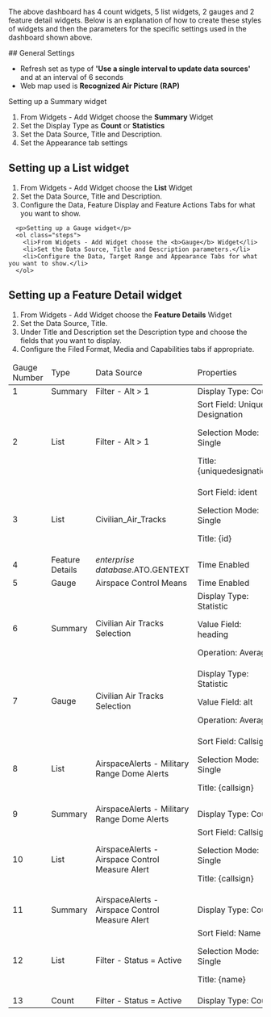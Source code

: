 <p>The above dashboard has 4 count widgets, 5 list widgets, 2 gauges and 2 feature detail widgets. Below is an explanation of how to create these styles of widgets and then the parameters for the specific settings used in the dashboard shown above.</p>
## General Settings
<ul>
          <li> Refresh set as type of <b>'Use a single interval to update data sources'</b> and at an interval of 6 seconds</li>
          <li> Web map used is <b>Recognized Air Picture (RAP)</b></li>
       </ul>
<p>Setting up a Summary widget</p>
<ol class="steps">
        <li>From Widgets - Add Widget choose the <b>Summary</b> Widget</li>
        <li>Set the Display Type as <b>Count</b> or <b>Statistics</b></li>
		<li>Set the Data Source, Title and Description.</li>
		<li>Set the Appearance tab settings</li>
      </ol>	
	  
## Setting up a List widget
<ol class="steps">
        <li>From Widgets - Add Widget choose the <b>List</b> Widget</li>
		<li>Set the Data Source, Title and Description.</li>
		<li>Configure the Data, Feature Display and Feature Actions Tabs for what you want to show.</li>
      </ol>	
	  
	  <p>Setting up a Gauge widget</p>
	  <ol class="steps">
        <li>From Widgets - Add Widget choose the <b>Gauge</b> Widget</li>
		<li>Set the Data Source, Title and Description parameters.</li>
		<li>Configure the Data, Target Range and Appearance Tabs for what you want to show.</li>
      </ol>	
	  
## Setting up a Feature Detail widget
<ol class="steps">
        <li>From Widgets - Add Widget choose the <b>Feature Details</b> Widget</li>
		<li>Set the Data Source, Title.</li>
		<li>Under Title and Description set the Description type and choose the fields that you want to display. </li>
		<li>Configure the Filed Format, Media and Capabilities tabs if appropriate.</li>
      </ol>	
<table class="bordered stripe lined-columns lined-rows">
				<thead>
					<tr>
						<td width = "5%">Gauge Number</td>
						<td width = "10%">Type</td>
						<td width = "30%">Data Source</td>
						<td width = "55%">Properties</td>
					</tr>
				</thead>
				<tbody>
					<tr>
						<td>1</td>
						<td>Summary</td>
						<td>Filter - Alt > 1</td>
						<td>Display Type: Count</td>
					</tr>
					<tr>
						<td>2</td>
						<td>List</td>
						<td>Filter - Alt > 1</td>
						<td>Sort Field: Unique Designation <p>Selection Mode: Single</p><p>Title: {uniquedesignation}</p></td>
					</tr>
					<tr>
						<td>3</td>
						<td>List</td>
						<td>Civilian_Air_Tracks</td>
						<td>Sort Field: ident <p>Selection Mode: Single</p><p>Title: {id}</p></td>
					</tr>
					<tr>
						<td>4</td>
						<td>Feature Details</td>
						<td><i>enterprise database</i>.ATO.GENTEXT</td>
						<td>Time Enabled</td>
					</tr>
					<tr>
						<td>5</td>
						<td>Gauge</td>
						<td>Airspace Control Means</td>
						<td>Time Enabled</td>
					</tr>
					<tr>
						<td>6</td>
						<td>Summary</td>
						<td>Civilian Air Tracks Selection</td>
						<td>Display Type: Statistic<p>Value Field: heading</p><p>Operation: Average</p></td>
					</tr>
					<tr>
						<td>7</td>
						<td>Gauge</td>
						<td>Civilian Air Tracks Selection</td>
						<td>Display Type: Statistic<p>Value Field: alt</p><p>Operation: Average</p></td>
					</tr>
					<tr>
						<td>8</td>
						<td>List</td>
						<td>AirspaceAlerts - Military Range Dome Alerts</td>
						<td>Sort Field: Callsign <p>Selection Mode: Single</p><p>Title: {callsign}</p></td>
					</tr>
					<tr>
						<td>9</td>
						<td>Summary</td>
						<td>AirspaceAlerts - Military Range Dome Alerts</td>
						<td>Display Type: Count</td>
					</tr>
					<tr>
						<td>10</td>
						<td>List</td>
						<td>AirspaceAlerts - Airspace Control Measure Alert</td>
						<td>Sort Field: Callsign <p>Selection Mode: Single</p><p>Title: {callsign}</p></td>
					</tr>
					<tr>
						<td>11</td>
						<td>Summary</td>
						<td>AirspaceAlerts - Airspace Control Measure Alert</td>
						<td>Display Type: Count</td>
					</tr>
					<tr>
						<td>12</td>
						<td>List</td>
						<td>Filter - Status = Active</td>
						<td>Sort Field: Name <p>Selection Mode: Single</p><p>Title: {name}</p></td>
					</tr>
					<tr>
						<td>13</td>
						<td>Count</td>
						<td>Filter - Status = Active</td>
						<td>Display Type: Count</td>
					</tr>
				</tbody>
	</table>			
